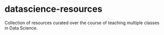 # datascience-resources
Collection of resources curated over the course of teaching multiple classes in Data Science.
